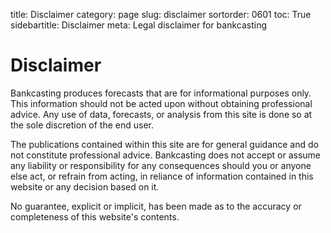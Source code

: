 title: Disclaimer
category: page
slug: disclaimer
sortorder: 0601
toc: True
sidebartitle: Disclaimer
meta: Legal disclaimer for bankcasting

# Disclaimer

Bankcasting produces forecasts that are for informational purposes only. This information should not be acted upon without obtaining professional advice. Any use of data, forecasts, or analysis from this site is done so at the sole discretion of the end user. 

The publications contained within this site are for general guidance and do not constitute professional advice. Bankcasting does not accept or assume any liability or responsibility for any consequences should you or anyone else act, or refrain from acting, in reliance of information contained in this website or any decision based on it.

No guarantee, explicit or implicit, has been made as to the accuracy or completeness of this website's contents.